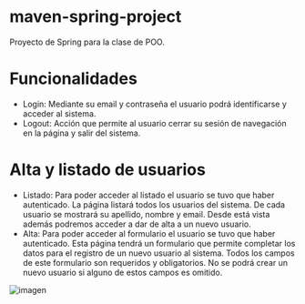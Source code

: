 # maven-spring-project
Proyecto de Spring para la clase de POO.

# Funcionalidades
* Login: Mediante su email y contraseña el usuario podrá identificarse y acceder al
sistema.
* Logout: Acción que permite al usuario cerrar su sesión de navegación en la página
y salir del sistema.
# Alta y listado de usuarios
* Listado: Para poder acceder al listado el usuario se tuvo que haber autenticado. La
página listará todos los usuarios del sistema. De cada usuario se mostrará su apellido,
nombre y email. Desde está vista además podremos acceder a dar de alta a un nuevo
usuario.
* Alta: Para poder acceder al formulario el usuario se tuvo que haber autenticado.
Esta página tendrá un formulario que permite completar los datos para el registro de un
nuevo usuario al sistema. Todos los campos de este formulario son requeridos y
obligatorios. No se podrá crear un nuevo usuario si alguno de estos campos es omitido.

![imagen](https://github.com/ValentinoBadano/maven-spring-project/assets/45541334/8661c11b-e4f9-4467-9633-a491567fa0f2)
